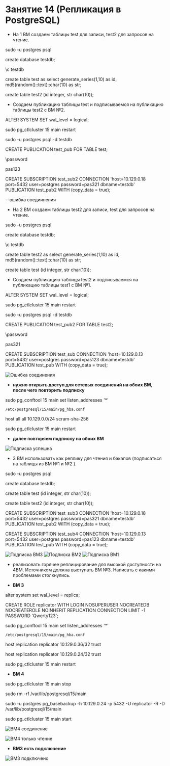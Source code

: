 # Занятие 14 (Репликация в PostgreSQL)

* На 1 ВМ создаем таблицы test для записи, test2 для запросов на чтение.

sudo -u postgres psql

create database testdb;

\c testdb

create table test as select generate_series(1,10) as id, md5(random()::text)::char(10) as str;

create table test2 (id integer, str char(10));

* Создаем публикацию таблицы test и подписываемся на публикацию таблицы test2 с ВМ №2.

ALTER SYSTEM SET wal_level = logical;

sudo pg_ctlcluster 15 main restart

sudo -u postgres psql -d testdb

CREATE PUBLICATION test_pub FOR TABLE test;

\password

pas123

CREATE SUBSCRIPTION test_sub2 
CONNECTION 'host=10.129.0.18 port=5432 user=postgres password=pas321 dbname=testdb' 
PUBLICATION test_pub2 WITH (copy_data = true);

--ошибка соедиинения

* На 2 ВМ создаем таблицы test2 для записи, test для запросов на чтение.

sudo -u postgres psql

create database testdb;

\c testdb

create table test2 as select generate_series(1,10) as id, md5(random()::text)::char(10) as str;

create table test (id integer, str char(10));

* Создаем публикацию таблицы test2 и подписываемся на публикацию таблицы test1 с ВМ №1.


ALTER SYSTEM SET wal_level = logical;

sudo pg_ctlcluster 15 main restart

sudo -u postgres psql -d testdb

CREATE PUBLICATION test_pub2 FOR TABLE test2;

\password

pas321

CREATE SUBSCRIPTION test_sub 
CONNECTION 'host=10.129.0.13 port=5432 user=postgres password=pas123 dbname=testdb' 
PUBLICATION test_pub WITH (copy_data = true);

![Ошибка соединения](connect_err.png)

* **нужно открыть доступ для сетевых соединений на обоих ВМ, после чего повторить подписку**

sudo pg_conftool 15 main set listen_addresses '*'

	/etc/postgresql/15/main/pg_hba.conf

host all all 10.129.0.0/24 scram-sha-256

sudo pg_ctlcluster 15 main restart

* **далее повторяем подписку на обоих ВМ**

![Подписка успешна](connect2.png)

* 3 ВМ использовать как реплику для чтения и бэкапов (подписаться на таблицы из ВМ №1 и №2 ).

sudo -u postgres psql

create database testdb;

create table test (id integer, str char(10));

create table test2 (id integer, str char(10));

CREATE SUBSCRIPTION test_sub3 
CONNECTION 'host=10.129.0.18 port=5432 user=postgres password=pas321 dbname=testdb' 
PUBLICATION test_pub2 WITH (copy_data = true);

CREATE SUBSCRIPTION test_sub4 
CONNECTION 'host=10.129.0.13 port=5432 user=postgres password=pas123 dbname=testdb' 
PUBLICATION test_pub WITH (copy_data = true);

![Подписка ВМ3](logical_vm3.png)
![Подписка ВМ2](logical_vm2.png)
![Подписка ВМ1](logical_vm1.png)

* реализовать горячее реплицирование для высокой доступности на 4ВМ. Источником должна выступать ВМ №3. Написать с какими проблемами столкнулись.

* **ВМ 3**

alter system set wal_level = replica;

CREATE ROLE replicator WITH LOGIN NOSUPERUSER NOCREATEDB NOCREATEROLE NOINHERIT REPLICATION CONNECTION LIMIT -1 PASSWORD 'Qwerty123';

sudo pg_conftool 15 main set listen_addresses '*'

	/etc/postgresql/15/main/pg_hba.conf
	
host replication replicator 10.129.0.36/32 trust

host replication replicator 10.129.0.24/32 trust

sudo pg_ctlcluster 15 main restart

* **ВМ 4**

sudo pg_ctlcluster 15 main stop

sudo rm -rf /var/lib/postgresql/15/main

sudo -u postgres pg_basebackup -h 10.129.0.24 -p 5432 -U replicator -R -D /var/lib/postgresql/15/main

sudo pg_ctlcluster 15 main start

![ВМ4 соединение](hot_vm4.png)

![ВМ4 только чтение](vm4_readonly.png)

* **ВМ3 есть подключение**

![ВМ3 подключено](hot_from_vm3.png)
